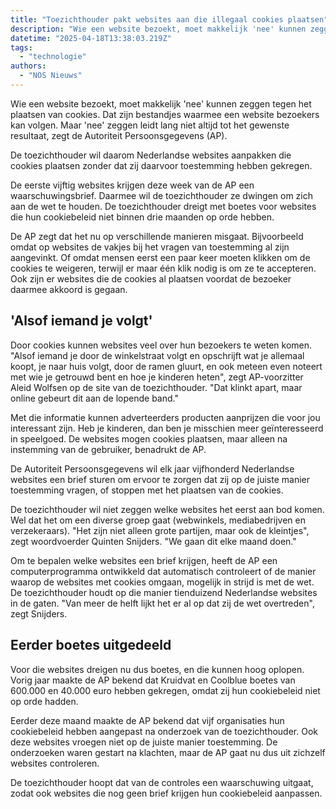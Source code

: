 ```yaml
---
title: "Toezichthouder pakt websites aan die illegaal cookies plaatsen"
description: "Wie een website bezoekt, moet makkelijk 'nee' kunnen zeggen tegen het plaatsen van cookies"
datetime: "2025-04-18T13:38:03.219Z"
tags:
  - "technologie"
authors:
  - "NOS Nieuws"
---
```


Wie een website bezoekt, moet makkelijk 'nee' kunnen zeggen tegen het plaatsen van cookies. Dat zijn bestandjes waarmee een website bezoekers kan volgen. Maar 'nee' zeggen leidt lang niet altijd tot het gewenste resultaat, zegt de Autoriteit Persoonsgegevens (AP).

De toezichthouder wil daarom Nederlandse websites aanpakken die cookies plaatsen zonder dat zij daarvoor toestemming hebben gekregen.

De eerste vijftig websites krijgen deze week van de AP een waarschuwingsbrief. Daarmee wil de toezichthouder ze dwingen om zich aan de wet te houden. De toezichthouder dreigt met boetes voor websites die hun cookiebeleid niet binnen drie maanden op orde hebben.

De AP zegt dat het nu op verschillende manieren misgaat. Bijvoorbeeld omdat op websites de vakjes bij het vragen van toestemming al zijn aangevinkt. Of omdat mensen eerst een paar keer moeten klikken om de cookies te weigeren, terwijl er maar één klik nodig is om ze te accepteren. Ook zijn er websites die de cookies al plaatsen voordat de bezoeker daarmee akkoord is gegaan.

## 'Alsof iemand je volgt'

Door cookies kunnen websites veel over hun bezoekers te weten komen. "Alsof iemand je door de winkelstraat volgt en opschrijft wat je allemaal koopt, je naar huis volgt, door de ramen gluurt, en ook meteen even noteert met wie je getrouwd bent en hoe je kinderen heten", zegt AP-voorzitter Aleid Wolfsen op de site van de toezichthouder. "Dat klinkt apart, maar online gebeurt dit aan de lopende band."

Met die informatie kunnen adverteerders producten aanprijzen die voor jou interessant zijn. Heb je kinderen, dan ben je misschien meer geïnteresseerd in speelgoed. De websites mogen cookies plaatsen, maar alleen na instemming van de gebruiker, benadrukt de AP.

De Autoriteit Persoonsgegevens wil elk jaar vijfhonderd Nederlandse websites een brief sturen om ervoor te zorgen dat zij op de juiste manier toestemming vragen, of stoppen met het plaatsen van de cookies.

De toezichthouder wil niet zeggen welke websites het eerst aan bod komen. Wel dat het om een diverse groep gaat (webwinkels, mediabedrijven en verzekeraars). "Het zijn niet alleen grote partijen, maar ook de kleintjes", zegt woordvoerder Quinten Snijders. "We gaan dit elke maand doen."

Om te bepalen welke websites een brief krijgen, heeft de AP een computerprogramma ontwikkeld dat automatisch controleert of de manier waarop de websites met cookies omgaan, mogelijk in strijd is met de wet. De toezichthouder houdt op die manier tienduizend Nederlandse websites in de gaten. "Van meer de helft lijkt het er al op dat zij de wet overtreden", zegt Snijders.

## Eerder boetes uitgedeeld

Voor die websites dreigen nu dus boetes, en die kunnen hoog oplopen. Vorig jaar maakte de AP bekend dat Kruidvat en Coolblue boetes van 600.000 en 40.000 euro hebben gekregen, omdat zij hun cookiebeleid niet op orde hadden.

Eerder deze maand maakte de AP bekend dat vijf organisaties hun cookiebeleid hebben aangepast na onderzoek van de toezichthouder. Ook deze websites vroegen niet op de juiste manier toestemming. De onderzoeken waren gestart na klachten, maar de AP gaat nu dus uit zichzelf websites controleren.

De toezichthouder hoopt dat van de controles een waarschuwing uitgaat, zodat ook websites die nog geen brief krijgen hun cookiebeleid aanpassen.
